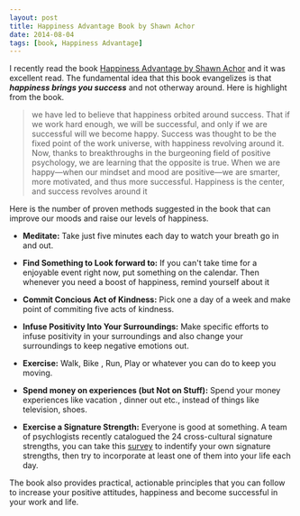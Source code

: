 ```yaml
---
layout: post
title: Happiness Advantage Book by Shawn Achor
date: 2014-08-04
tags: [book, Happiness Advantage]
---
```



I recently read the book [Happiness Advantage by Shawn Achor](http://www.amazon.com/Happiness-Advantage-Principles-Psychology-Performance-ebook/dp/B003F3PMYI) and it was excellent read.
The fundamental idea that this book evangelizes is that ***happiness brings you success*** and not otherway around. Here is highlight from the book.
 
> we have led to believe that happiness orbited around success. That if we work hard enough, we will be successful, and only if we are successful will we become happy. Success was thought to be the fixed point of the work universe, with happiness revolving around it. 
> Now, thanks to breakthroughs in the burgeoning field of positive psychology, we are learning that the opposite is true. 
> When we are happy—when our mindset and mood are positive—we are smarter, more motivated, and thus more successful. 
> Happiness is the center, and success revolves around it

Here is the number of proven methods suggested in the book that can improve our moods and raise our levels of happiness.

* **Meditate:** Take just five minutes each day to watch your breath go in and out.

* **Find Something to Look forward to:** If you can't take time for a enjoyable event right now, put something on the calendar. Then whenever you need a boost of happiness, remind yourself about it

* **Commit Concious Act of Kindness:** Pick one a day of a week and make point of commiting five acts of kindness.

* **Infuse Positivity Into Your Surroundings:** Make specific efforts to infuse positivity in your surroundings and also change your surroundings to keep negative emotions out.

* **Exercise:** Walk, Bike , Run, Play or whatever you can do to keep you moving.

* **Spend money on experiences (but Not on Stuff):** Spend your money experiences like vacation , dinner out etc., instead of things like television, shoes.

* **Exercise a Signature Strength:** Everyone is good at something. A team of psychlogists recently catalogued the 24 cross-cultural signature strengths, you can take this [survey](http://www.viacharacter.org/) to indentify your own signature strengths, then try to incorporate at least one of them into your life each day. 

The book also provides practical, actionable principles that you can follow to increase your positive attitudes, happiness and become successful in your work and life.  


